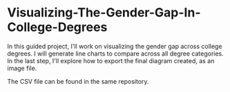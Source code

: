 # Visualizing-The-Gender-Gap-In-College-Degrees

In this guided project, I'll work on visualizing the gender gap across college degrees. I will generate line charts to compare across all degree categories. In the last step, I'll explore how to export the final diagram created, as an image file.

The CSV file can be found in the same repository.
